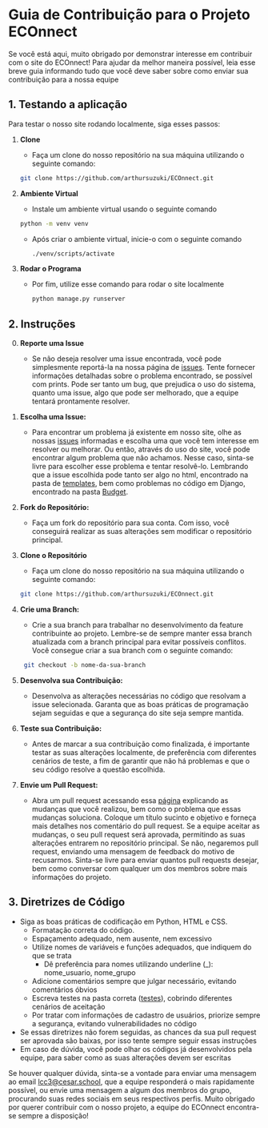 # Guia de Contribuição para o Projeto ECOnnect

Se você está aqui, muito obrigado por demonstrar interesse em contribuir com o site do ECOnnect! Para ajudar da melhor maneira possível, leia esse breve guia informando tudo que você deve saber sobre como enviar sua contribuição para a nossa equipe

## 1. Testando a aplicação

Para testar o nosso site rodando localmente, siga esses passos:

1. **Clone**
   - Faça um clone do nosso repositório na sua máquina utilizando o seguinte comando:

    ```bash
    git clone https://github.com/arthursuzuki/ECOnnect.git
    ```

2. **Ambiente Virtual**
   - Instale um ambiente virtual usando o seguinte comando

   ```bash
   python -m venv venv
   ```

   - Após criar o ambiente virtual, inicie-o com o seguinte comando

      ```bash
      ./venv/scripts/activate
      ```


3. **Rodar o Programa**

   - Por fim, utilize esse comando para rodar o site localmente

      ```bash
      python manage.py runserver
      ```


## 2. Instruções

0. **Reporte uma Issue**
    - Se não deseja resolver uma issue encontrada, você pode simplesmente reportá-la na nossa página de [issues](https://github.com/arthursuzuki/ECOnnect/issues). Tente fornecer informações detalhadas sobre o problema encontrado, se possível com prints. Pode ser tanto um bug, que prejudica o uso do sistema, quanto uma issue, algo que pode ser melhorado, que a equipe tentará prontamente resolver. 

1. **Escolha uma Issue:**
   - Para encontrar um problema já existente em nosso site, olhe as nossas [issues](https://github.com/arthursuzuki/ECOnnect/issues) informadas e escolha uma que você tem interesse em resolver ou melhorar. Ou então, através do uso do site, você pode encontrar algum problema que não achamos. Nesse caso, sinta-se livre para escolher esse problema e tentar resolvê-lo. Lembrando que a issue escolhida pode tanto ser algo no html, encontrado na pasta de [templates](https://github.com/arthursuzuki/ECOnnect/tree/main/ECOnnect/base_templates/global), bem como problemas no código em Django, encontrado na pasta [Budget](https://github.com/arthursuzuki/ECOnnect/tree/main/ECOnnect/Budget).

2. **Fork do Repositório:**
   - Faça um fork do repositório para sua conta. Com isso, você conseguirá realizar as suas alterações sem modificar o repositório principal.

3. **Clone o Repositório**
    - Faça um clone do nosso repositório na sua máquina utilizando o seguinte comando:

    ```bash
    git clone https://github.com/arthursuzuki/ECOnnect.git
    ```

4. **Crie uma Branch:**
   - Crie a sua branch para trabalhar no desenvolvimento da feature contribuinte ao projeto. Lembre-se de sempre manter essa branch atualizada com a branch principal para evitar possíveis conflitos. Você consegue criar a sua branch com o seguinte comando:

   ```bash
    git checkout -b nome-da-sua-branch
    ```

5. **Desenvolva sua Contribuição:**
   - Desenvolva as alterações necessárias no código que resolvam a issue selecionada. Garanta que as boas práticas de programação sejam seguidas e que a segurança do site seja sempre mantida.

6. **Teste sua Contribuição:**
   - Antes de marcar a sua contribuição como finalizada, é importante testar as suas alterações localmente, de preferência com diferentes cenários de teste, a fim de garantir que não há problemas e que o seu código resolve a questão escolhida.

7. **Envie um Pull Request:**
   - Abra um pull request acessando essa [página](https://github.com/arthursuzuki/ECOnnect/pulls) explicando as mudanças que você realizou, bem como o problema que essas mudanças soluciona. Coloque um título sucinto e objetivo e forneça mais detalhes nos comentário do pull request. Se a equipe aceitar as mudanças, o seu pull request será aprovada, permitindo as suas alterações entrarem no repositório principal. Se não, negaremos  pull request, enviando uma mensagem de feedback do motivo de recusarmos. Sinta-se livre para enviar quantos pull requests desejar, bem como conversar com qualquer um dos membros sobre mais informações do projeto. 

## 3. Diretrizes de Código 

- Siga as boas práticas de codificação em Python, HTML e CSS.
  - Formatação correta do código.
  - Espaçamento adequado, nem ausente, nem excessivo
  - Utilize nomes de variáveis e funções adequados, que indiquem do que se trata
    - Dê preferência para nomes utilizando underline (_): nome_usuario, nome_grupo
  - Adicione comentários sempre que julgar necessário, evitando comentários óbvios
  - Escreva testes na pasta correta ([testes](https://github.com/caetrias/connectcesar/tree/main/cesarconnect/ccapp/tests)), cobrindo diferentes cenários de aceitação
  - Por tratar com informações de cadastro de usuários, priorize sempre a segurança, evitando vulnerabilidades no código
- Se essas diretrizes não forem seguidas, as chances da sua pull request ser aprovada são baixas, por isso tente sempre seguir essas instruções
- Em caso de dúvida, você pode olhar os códigos já desenvolvidos pela equipe, para saber como as suas alterações devem ser escritas


Se houver qualquer dúvida, sinta-se a vontade para enviar uma mensagem ao email lcc3@cesar.school, que a equipe responderá o mais rapidamente possível, ou envie uma mensagem a algum dos membros do grupo, procurando suas redes sociais em seus respectivos perfis. Muito obrigado por querer contribuir com o nosso projeto, a equipe do ECOnnect encontra-se sempre a disposição!
